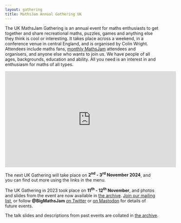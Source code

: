 ```yaml
---
layout: gathering
title: MathsJam Annual Gathering UK
---
```


The UK MathsJam Gathering is an annual event for maths enthusiasts to get together and share recreational maths, puzzles, games and anything else they think is cool or interesting. It takes place across a weekend, in a conference venue in central England, and is organised by Colin Wright. Attendees include maths fans, [monthly MathsJam](https://mathsjam.com) attendees and organisers, and anyone else who wants to join us. We have people of all ages, backgrounds, education and ability. All you need is an interest in and enthusiasm for maths of all types.

<div align="center"><iframe width="560" height="315" src="https://www.youtube.com/embed/ZM465bN_IF8?si=gQeDCkQmdjqMhCx2" title="YouTube video player" frameborder="0" allow="accelerometer; autoplay; clipboard-write; encrypted-media; gyroscope; picture-in-picture; web-share" referrerpolicy="strict-origin-when-cross-origin" allowfullscreen></iframe></div>

The next UK Gathering will take place on **2<sup>nd</sup> - 3<sup>rd</sup> November 2024**, and you can find out more using the links in the menu.

The UK Gathering in 2023 took place on **11<sup>th</sup> - 12<sup>th</sup> November**, and photos and slides from the event are now available in [the archive](archive). <a href="https://docs.google.com/forms/d/e/1FAIpQLSceb7PpP3qU8OcrCu_g8vHV9DVhDxo85pkP0Cqw7W4Flnkh9A/viewform?usp=sf_link">Join our mailing list</a>, or follow <strong>@BigMathsJam</strong> [on Twitter](https://www.twitter.com/bigmathsjam) or [on Mastodon](https://mathstodon.xyz/@bigmathsjam) for details of future events.

The talk slides and descriptions from past events are collated in [the archive](archive).
